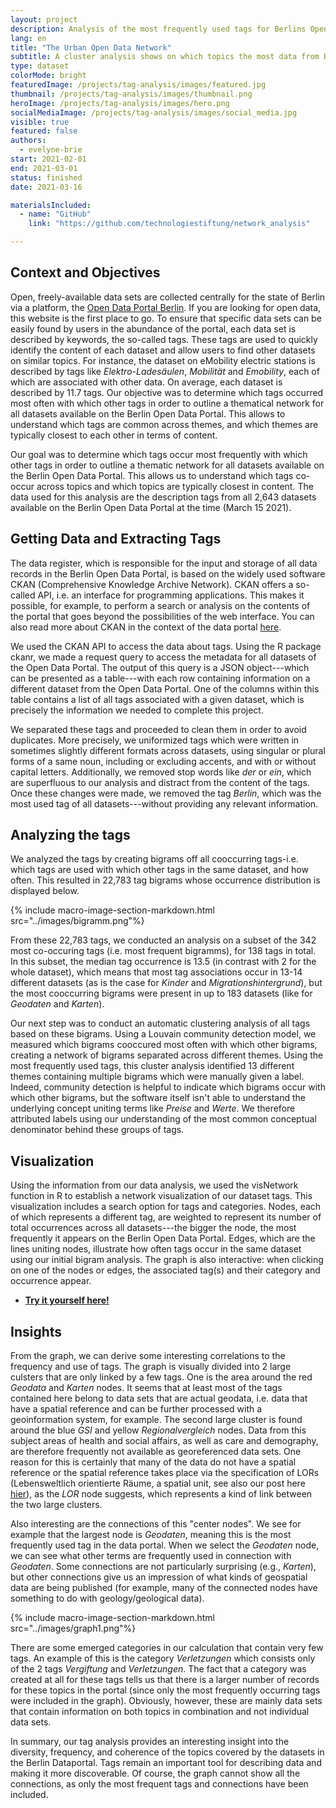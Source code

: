 ```yaml
---
layout: project
description: Analysis of the most frequently used tags for Berlins Open Data.
lang: en
title: "The Urban Open Data Network"
subtitle: A cluster analysis shows on which topics the most data from Berlins Open Data Portal is available and how different issues are interrelated
type: dataset
colorMode: bright
featuredImage: /projects/tag-analysis/images/featured.jpg
thumbnail: /projects/tag-analysis/images/thumbnail.png
heroImage: /projects/tag-analysis/images/hero.png
socialMediaImage: /projects/tag-analysis/images/social_media.jpg
visible: true
featured: false
authors:
  - evelyne-brie
start: 2021-02-01
end: 2021-03-01
status: finished
date: 2021-03-16

materialsIncluded:
  - name: "GitHub"
    link: "https://github.com/technologiestiftung/network_analysis"

---
```


## Context and Objectives

Open, freely-available data sets are collected centrally for the state of Berlin via a platform, the [Open Data Portal Berlin](https://daten.berlin.de). If you are looking for open data, this website is the first place to go. To ensure that specific data sets can be easily found by users in the abundance of the portal, each data set is described by keywords, the so-called tags. These tags are used to quickly identify the content of each dataset and allow users to find other datasets on similar topics. For instance, the dataset on eMobility electric stations is described by tags like *Elektro-Ladesäulen*, *Mobilität* and *Emobility*, each of which are associated with other data. On average, each dataset is described by 11.7 tags. Our objective was to determine which tags occurred most often with which other tags in order to outline a thematical network for all datasets available on the Berlin Open Data Portal. This allows to understand which tags are common across themes, and which themes are typically closest to each other in terms of content. 

Our goal was to determine which tags occur most frequently with which other tags in order to outline a thematic network for all datasets available on the Berlin Open Data Portal. This allows us to understand which tags co-occur across topics and which topics are typically closest in content. The data used for this analysis are the description tags from all 2,643 datasets available on the Berlin Open Data Portal at the time (March 15 2021).


## Getting Data and Extracting Tags

The data register, which is responsible for the input and storage of all data records in the Berlin Open Data Portal, is based on the widely used software CKAN (Comprehensive Knowledge Archive Network). CKAN offers a so-called API, i.e. an interface for programming applications. This makes it possible, for example, to perform a search or analysis on the contents of the portal that goes beyond the possibilities of the web interface. You can also read more about CKAN in the context of the data portal [here](https://berlinonline.github.io/open-data-handbuch/#ckan-api-1).

We used the CKAN API to access the data about tags. Using the R package ckanr, we made a request query to access the metadata for all datasets of the Open Data Portal. The output of this query is a JSON object---which can be presented as a table---with each row containing information on a different dataset from the Open Data Portal. One of the columns within this table contains a list of all tags associated with a given dataset, which is precisely the information we needed to complete this project. 

We separated these tags and proceeded to clean them in order to avoid duplicates. More precisely, we uniformized tags which were written in sometimes slightly different formats across datasets, using singular or plural forms of a same noun, including or excluding accents, and with or without capital letters. Additionally, we removed stop words like *der* or *ein*, which are superfluous to our analysis and distract from the content of the tags. Once these changes were made, we removed the tag *Berlin*, which was the most used tag of all datasets---without providing any relevant information. 


## Analyzing the tags

We analyzed the tags by creating bigrams off all cooccurring tags-i.e. which tags are used with which other tags in the same dataset, and how often. This resulted in 22,783 tag bigrams whose occurrence distribution is displayed below. 

{% include macro-image-section-markdown.html src="../images/bigramm.png"%}

From these 22,783 tags, we conducted an analysis on a subset of the 342 most co-occuring tags (i.e. most frequent bigramms), for 138 tags in total. In this subset, the median tag occurrence is 13.5 (in contrast with 2 for the whole dataset), which means that most tag associations occur in 13-14 different datasets (as is the case for *Kinder* and *Migrationshintergrund*), but the most cooccurring bigrams were present in up to 183 datasets (like for *Geodaten* and *Karten*). 

Our next step was to conduct an automatic clustering analysis of all tags based on these bigrams. Using a Louvain community detection model, we measured which bigrams cooccured most often with which other bigrams, creating a network of bigrams separated across different themes. Using the most frequently used tags, this cluster analysis identified 13 different themes containing multiple bigrams which were manually given a label. Indeed, community detection is helpful to indicate which bigrams occur with which other bigrams, but the software itself isn't able to understand the underlying concept uniting terms like *Preise* and *Werte*. We therefore attributed labels using our understanding of the most common conceptual denominator behind these groups of tags. 

## Visualization 

Using the information from our data analysis, we used the visNetwork function in R to establish a network visualization of our dataset tags. This visualization includes a search option for tags and categories. Nodes, each of which represents a different tag, are weighted to represent its number of total occurrences across all datasets---the bigger the node, the most frequently it appears on the Berlin Open Data Portal. Edges, which are the lines uniting nodes, illustrate how often tags occur in the same dataset using our initial bigram analysis. The graph is also interactive: when clicking on one of the nodes or edges, the associated tag(s) and their category and occurrence appear. 

- **[Try it yourself here!](https://odis-berlin.de/ressourcen/tag-analyse.html)**

## Insights

From the graph, we can derive some interesting correlations to the frequency and use of tags. The graph is visually divided into 2 large culsters that are only linked by a few tags. One is the area around the red *Geodata* and *Karten* nodes. It seems that at least most of the tags contained here belong to data sets that are actual geodata, i.e. data that have a spatial reference and can be further processed with a geoinformation system, for example. The second large cluster is found around the blue *GSI* and yellow *Regionalvergleich* nodes. Data from this subject areas of health and social affairs, as well as care and demography, are therefore frequently not available as georeferenced data sets. One reason for this is certainly that many of the data do not have a spatial reference or the spatial reference takes place via the specification of LORs (Lebensweltlich orientierte Räume, a spatial unit, see also our post here [hier](https://lab.technologiestiftung-berlin.de/projects/spatial-units/en/)), as the *LOR* node suggests, which represents a kind of link between the two large clusters.

Also interesting are the connections of this "center nodes". We see for example that the largest node is *Geodaten*, meaning this is the most frequently used tag in the data portal. When we select the *Geodaten* node, we can see what other terms are frequently used in connection with *Geodaten*. Some connections are not particularly surprising (e.g., *Karten*), but other connections give us an impression of what kinds of geospatial data are being published (for example, many of the connected nodes have something to do with geology/geological data).

{% include macro-image-section-markdown.html src="../images/graph1.png"%}

There are some emerged categories in our calculation that contain very few tags. An example of this is the category *Verletzungen* which consists only of the 2 tags *Vergiftung* and *Verletzungen*. The fact that a category was created at all for these tags tells us that there is a larger number of records for these topics in the portal (since only the most frequently occurring tags were included in the graph). Obviously, however, these are mainly data sets that contain information on both topics in combination and not individual data sets.

In summary, our tag analysis provides an interesting insight into the diversity, frequency, and coherence of the topics covered by the datasets in the Berlin Dataportal. Tags remain an important tool for describing data and making it more discoverable. Of course, the graph cannot show all the connections, as only the most frequent tags and connections have been included.
